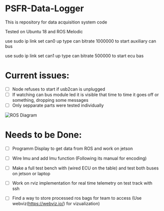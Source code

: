 # PSFR-Data-Logger
This is repository for data acquisition system code 

Tested on Ubuntu 18 and ROS Melodic

use sudo ip link set can0 up type can bitrate 1000000 to start auxiliary can bus

use sudo ip link set can1 up type can bitrate 500000 to start ecu bas

# Current issues:
- [ ] Node refuses to start if usb2can is unplugged
- [ ] If watching can bus module led it is visible that time to time it goes off or something, dropping some messages
- [ ] Only sepparate parts were tested individually

![ROS Diagram](https://sites.psu.edu/ferg/files/2019/12/Screenshot-from-2019-12-02-14-55-59-e1575316765505-768x418.png)


# Needs to be Done:
  - [ ] Programm Display to get data from ROS and work on jetson
  - [ ] Wire Imu and add Imu function (Following its manual for encoding)
  - [ ] Make a full test bench with (wired ECU on the table) and test both buses on jetson or laptop
  - [ ] Work on rviz implementation for real time telemetry on test track with ssh
  - [ ] Find a way to store processed ros bags for team to access (Use webviz(https://webviz.io/) for vizualization)
  
